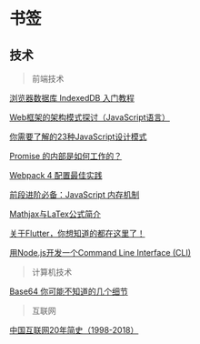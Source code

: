 # 书签

## 技术

> 前端技术

[浏览器数据库 IndexedDB 入门教程](http://www.ruanyifeng.com/blog/2018/07/indexeddb.html)

[Web框架的架构模式探讨（JavaScript语言）](https://zhuanlan.zhihu.com/p/36925127?hmsr=toutiao.io&utm_medium=toutiao.io&utm_source=toutiao.io)

[你需要了解的23种JavaScript设计模式](https://mp.weixin.qq.com/s/Ov62U8kktVv7Jz0Ukhekkg)

[Promise 的内部是如何工作的？](https://jsernews.com/news/193?hmsr=toutiao.io&utm_medium=toutiao.io&utm_source=toutiao.io)

[Webpack 4 配置最佳实践](http://zxc0328.github.io/2018/06/19/webpack-4-config-best-practices/?hmsr=toutiao.io&utm_medium=toutiao.io&utm_source=toutiao.io)

[前段进阶必备：JavaScript 内存机制](https://mp.weixin.qq.com/s/wumZseCfba4XaDbAFwFdwA)

[Mathjax与LaTex公式简介](https://www.cnblogs.com/linxd/p/4955530.html)

[关于Flutter，你想知道的都在这里了！](https://mp.weixin.qq.com/s/8OKI-gNu4Qrt298zae43SQ)

[用Node.js开发一个Command Line Interface (CLI)](https://zhuanlan.zhihu.com/p/38730825?hmsr=toutiao.io&utm_medium=toutiao.io&utm_source=toutiao.io)

> 计算机技术

[Base64 你可能不知道的几个细节](https://liudanking.com/sitelog/%E9%AD%94%E9%AC%BC%E5%9C%A8%E7%BB%86%E8%8A%82%E4%B8%AD%EF%BC%9Abase64-%E4%BD%A0%E5%8F%AF%E8%83%BD%E4%B8%8D%E7%9F%A5%E9%81%93%E7%9A%84%E5%87%A0%E4%B8%AA%E7%BB%86%E8%8A%82/?hmsr=toutiao.io&utm_medium=toutiao.io&utm_source=toutiao.io)

> 互联网

[中国互联网20年简史（1998-2018）](https://mp.weixin.qq.com/s/X195WPlHz6IyMyg-lpc9Yg)